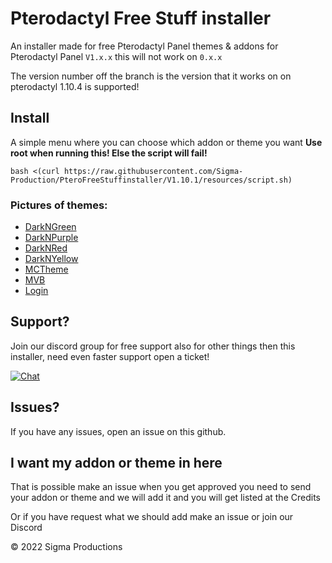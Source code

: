 # Pterodactyl Free Stuff installer


An installer made for free Pterodactyl Panel themes & addons for Pterodactyl Panel ``V1.x.x`` this will not work on ``0.x.x``

The version number off the branch is the version that it works on on pterodactyl
1.10.4  is supported!



## Install
A simple menu where you can choose which addon or theme you want
**Use root when running this! Else the script will fail!**  
```
bash <(curl https://raw.githubusercontent.com/Sigma-Production/PteroFreeStuffinstaller/V1.10.1/resources/script.sh)
```

### Pictures of themes:
- [DarkNGreen](https://github.com/Sigma-Production/PteroFreeStuffinstaller/blob/V1.10.1/theme-images/darkngreen.md)
- [DarkNPurple](https://github.com/Sigma-Production/PteroFreeStuffinstaller/blob/V1.10.1/theme-images/darknpurple.md)
- [DarkNRed](https://github.com/Sigma-Production/PteroFreeStuffinstaller/blob/V1.10.1/theme-images/darknred.md)
- [DarkNYellow](https://github.com/Sigma-Production/PteroFreeStuffinstaller/blob/V1.10.1/theme-images/darknyellow.md)
- [MCTheme](https://github.com/Sigma-Production/PteroFreeStuffinstaller/blob/V1.10.1/theme-images/mctheme.md)
- [MVB](https://github.com/Sigma-Production/PteroFreeStuffinstaller/blob/V1.10.1/theme-images/mvb.md)
- [Login](https://github.com/Sigma-Production/PteroFreeStuffinstaller/blob/V1.10.1/theme-images/login.md)
  

## Support?
Join our discord group for free support also for other things then this installer, need even faster support open a ticket!

[![Chat](https://img.shields.io/badge/chat-on%20discord-7289da.svg)](https://discord.gg/5t3KaGX8Bx)

## Issues?
If you have any issues, open an issue on this github.

## I want my addon or theme in here
That is possible make an issue when you get approved you need to send your addon or theme and we will add it and you will get listed at the Credits

Or if you have request what we should add make an issue or join our Discord


© 2022 Sigma Productions
